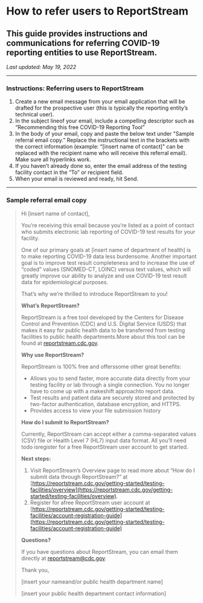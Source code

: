 # How to refer users to ReportStream

## This guide provides instructions and communications for referring COVID-19 reporting entities to use ReportStream.

_Last updated: May 19, 2022_

---

### Instructions: Referring users to ReportStream

1. Create a new email message from your email application that will be drafted for the prospective user (this is typically the reporting entity’s technical user).
2. In the subject lineof your email, include a compelling descriptor such as “Recommending this free COVID-19 Reporting Tool”
3. In the body of your email, copy and paste the below text under "Sample referral email copy.”
   Replace the instructional text in the brackets with the correct information (example: “[insert name of contact]” can be replaced with the recipient name who will receive this referral email). Make sure all hyperlinks work.
4. If you haven’t already done so, enter the email address of the testing facility contact in the “To” or recipient field.
5. When your email is reviewed and ready, hit Send.

---

### Sample referral email copy

> Hi [insert name of contact],
>
> You’re receiving this email because you’re listed as a point of contact who submits electronic lab reporting of COVID-19 test results for your facility.
>
> One of our primary goals at [insert name of department of health] is to make reporting COVID-19 data less burdensome. Another important goal is to improve test result completeness and to increase the use of “coded” values (SNOMED-CT, LOINC) versus text values, which will greatly improve our ability to analyze and use COVID-19 test result data for epidemiological purposes.
>
> That’s why we’re thrilled to introduce ReportStream to you!
>
> **What’s ReportStream?**
>
> ReportStream is a free tool developed by the Centers for Disease Control and Prevention (CDC) and U.S. Digital Service (USDS) that makes it easy for public health data to be transferred from testing facilities to public health departments.More about this tool can be found at [reportstream.cdc.gov](http://reportstream.cdc.gov).
>
> **Why use ReportStream?**
>
> ReportStream is 100% free and offerssome other great benefits:
>
> -   Allows you to send faster, more accurate data directly from your testing facility or lab through a single connection. You no longer have to come up with a makeshift approachto report data.
> -   Test results and patient data are securely stored and protected by two-factor authentication, database encryption, and HTTPS.
> -   Provides access to view your file submission history
>
> **How do I submit to ReportStream?**
>
> Currently, ReportStream can accept either a comma-separated values (CSV) file or Health Level 7 (HL7) input data format. All you’ll need todo isregister for a free ReportStream user account to get started.
>
> **Next steps:**
>
> 1.  Visit ReportStream’s Overview page to read more about “How do I submit data through ReportStream?” at [https://reportstream.cdc.gov/getting-started/testing-facilities/overview](https://reportstream.cdc.gov/getting-started/testing-facilities/overview).
> 2.  Register for afree ReportStream user account at [https://reportstream.cdc.gov/getting-started/testing-facilities/account-registration-guide](https://reportstream.cdc.gov/getting-started/testing-facilities/account-registration-guide)
>
> **Questions?**
>
> If you have questions about ReportStream, you can email them directly at reportstream@cdc.gov.
>
> Thank you,
>
> [insert your nameand/or public health department name]
>
> [insert your public health department contact information]
